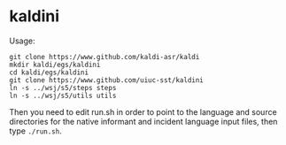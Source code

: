 # kaldini

Usage:
```
git clone https://www.github.com/kaldi-asr/kaldi
mkdir kaldi/egs/kaldini
cd kaldi/egs/kaldini
git clone https://www.github.com/uiuc-sst/kaldini
ln -s ../wsj/s5/steps steps
ln -s ../wsj/s5/utils utils
```

Then you need to edit run.sh in order to point to the language and source directories for the
native informant and incident language input files, then type ```./run.sh```.
